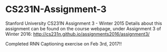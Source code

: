 # CS231N-Assignment-3
Stanford University CS231N Assignment 3 - Winter 2015
Details about this assignment can be found on the course webpage, under Assignment 3 of Winter 2016: 
http://cs231n.github.io/assignments2016/assignment3/

Completed RNN Captioning exercise on Feb 3rd, 2017!!
